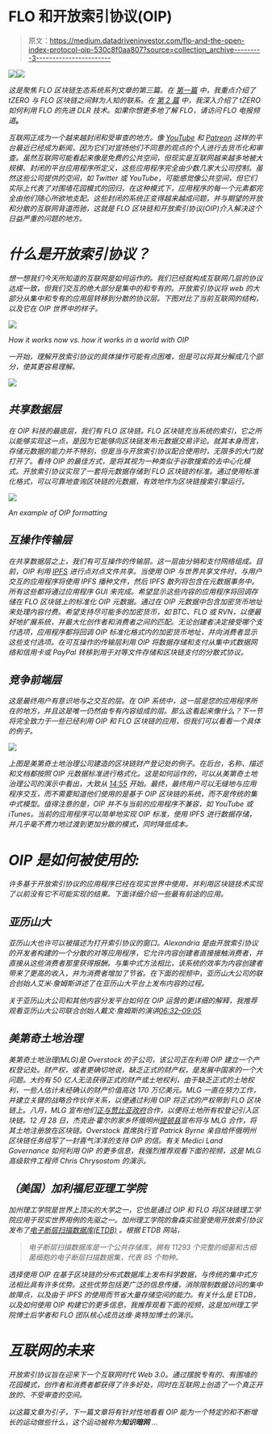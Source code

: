 # FLO 和开放索引协议(OIP)

> 原文：<https://medium.datadriveninvestor.com/flo-and-the-open-index-protocol-oip-530c8f0aa807?source=collection_archive---------3----------------------->

[![](img/2669e1fb4ab579c4de525c312959fb25.png)](http://www.track.datadriveninvestor.com/1B9E)![](img/624ebad1ab676bb92d093998699e121d.png)

*这是聚焦 FLO 区块链生态系统系列文章的第三篇。在* [*第一篇*](https://medium.com/@valueprop/florincoin-the-tzero-connection-66697c81c873) *中，我重点介绍了 tZERO 与 FLO 区块链之间鲜为人知的联系。在* [*第 2 篇*](https://medium.com/@valueprop/flo-tzero-and-how-the-dlr-aims-to-disrupt-5bd34634f928) *中，我深入介绍了 tZERO 如何利用 FLO 的先进 DLR 技术。如果你想更多地了解 FLO，请访问 FLO 电报频道*[](https://t.me/floblockchain)**。**

*互联网正成为一个越来越封闭和受审查的地方。像 [YouTube](https://steemit.com/youtube/@bernardchapin/dr-jordan-peterson-demonetized-again-by-youtube) 和 [Patreon](https://www.youtube.com/watch?v=m0K-A10iJC0) 这样的平台最近已经成为新闻，因为它们对宣扬他们不同意的观点的个人进行去货币化和审查。虽然互联网可能看起来像是免费的公共空间，但现实是互联网越来越多地被大规模、封闭的平台应用程序所定义，这些应用程序完全由少数几家大公司控制。虽然这些公司提供的空间，如 Twitter 或 YouTube，可能感觉像公共空间，但它们实际上代表了对围墙花园模式的回归，在这种模式下，应用程序的每一个元素都完全由他们随心所欲地支配。这些封闭的系统正变得越来越成问题，并与期望的开放和分散的互联网背道而驰，这就是 FLO 区块链和开放索引协议(OIP)介入解决这个日益严重的问题的地方。*

# *什么是开放索引协议？*

*想一想我们今天所知道的互联网是如何运作的。我们已经就构成互联网几层的协议达成一致，但我们交互的绝大部分是集中的和专有的。开放索引协议将 web 的大部分从集中和专有的应用层转移到分散的协议层。下图对比了当前互联网的结构，以及它在 OIP 世界中的样子。*

*![](img/9f12f1cf70dc38713756c27585ccfea3.png)*

*How it works now vs. how it works in a world with OIP*

*一开始，理解开放索引协议的具体操作可能有点困难，但是可以将其分解成几个部分，使其更容易理解。*

*![](img/df47cf233d4fddec5036e15dce1bee26.png)*

## *共享数据层*

*在 OIP 科技的最底层，我们有 FLO 区块链。FLO 区块链充当系统的索引，它之所以能够实现这一点，是因为它能够向区块链发布元数据交易评论。就其本身而言，存储元数据的能力并不特别，但是当与开放索引协议配合使用时，无限多的大门就打开了。看待 OIP 的最佳方式，是将其视为一种类似于谷歌搜索的去中心化模式。开放索引协议实现了一套将元数据存储到 FLO 区块链的标准。通过使用标准化格式，可以可靠地查询区块链的元数据，有效地作为区块链搜索引擎运行。*

*![](img/a71cbacd9d1ac6b78ae6e24abb13e707.png)*

*An example of OIP formatting*

## *互操作传输层*

*在共享数据层之上，我们有可互操作的传输层。这一层由分销和支付网络组成。目前，OIP 利用 [IPFS](https://hackernoon.com/a-beginners-guide-to-ipfs-20673fedd3f) 进行点对点文件共享。当使用 OIP 与世界共享文件时，与用户交互的应用程序将使用 IPFS 播种文件，然后 IPFS 散列将包含在元数据事务中。所有这些都将通过应用程序 GUI 来完成。希望显示这些内容的应用程序将回调存储在 FLO 区块链上的标准化 OIP 元数据。通过在 OIP 元数据中包含加密货币地址来处理内容付费。希望支持尽可能多的加密货币，如 BTC、FLO 或 RVN，以便最好地扩展系统，并最大化创作者和消费者之间的匹配。无论创建者决定接受哪个支付选项，应用程序都将回调 OIP 标准化格式内的加密货币地址，并向消费者显示这些支付选项。在可互操作的传输层利用 OIP 将数据存储和支付从集中式数据网络和信用卡或 PayPal 转移到用于对等文件存储和区块链支付的分散式协议。*

## *竞争前端层*

*这是最终用户有意识地与之交互的层。在 OIP 系统中，这一层是您的应用程序所在的地方，并且这是唯一仍然由专有内容组成的层。那么这看起来像什么？下一节将完全致力于一些已经利用 OIP 和 FLO 区块链的应用，但我们可以看看一个具体的例子。*

*![](img/d1d61c44dadab8b10e2c3165cc3cace9.png)*

*上图是美第奇土地治理公司建造的区块链财产登记处的例子。在后台，名称、描述和文档都按照 OIP 元数据标准进行格式化。这是如何运作的，可以从美第奇土地治理公司的演示中看出，大致从 [14:55](https://youtu.be/SWkXCn0JMlQ?t=895) 开始。最终，最终用户可以无缝地与应用程序交互，而不需要知道他们使用的是基于 OIP 区块链的系统，而不是传统的集中式模型。值得注意的是，OIP 并不与当前的应用程序不兼容，如 YouTube 或 iTunes。当前的应用程序可以简单地实现 OIP 标准，使用 IPFS 进行数据存储，并几乎毫不费力地过渡到更加分散的模式，同时降低成本。*

# *OIP 是如何被使用的:*

*许多基于开放索引协议的应用程序已经在现实世界中使用，并利用区块链技术实现了以前没有它不可能实现的结果。下面详细介绍一些最有前途的应用。*

## *亚历山大*

*亚历山大也许可以被描述为打开索引协议的窗口。Alexandria 是由开放索引协议的开发者构建的一个分散的对等应用程序，它允许内容创建者直接接触消费者，并直接从这些消费者那里获得报酬。与集中式方法相比，该系统的效率为内容创建者带来了更高的收入，并为消费者增加了节省。在下面的视频中，亚历山大公司的联合创始人艾米·詹姆斯讲述了在亚历山大平台上发布内容的过程。*

*关于亚历山大公司和其他内容分发平台如何在 OIP 运营的更详细的解释，我推荐观看亚历山大公司联合创始人戴文·詹姆斯的演讲[06:32–09:05](https://youtu.be/_02IWDIVaNI?t=392)*

## *美第奇土地治理*

*美第奇土地治理(MLG)是 Overstock 的子公司，该公司正在利用 OIP 建立一个产权登记处。财产权，或者更确切地说，缺乏正式的财产权，是发展中国家的一个大问题。大约有 50 亿人无法获得正式的财产或土地权利，由于缺乏正式的土地权利，一些人估计未经确认的财产价值高达 170 万亿美元。MLG 一直在努力工作，并建立关键的战略合作伙伴关系，以便通过利用 OIP 将正式的产权带到 FLO 区块链上。八月，MLG 宣布他们[正与赞比亚政府](https://www.coindesk.com/zambia-overstocks-medici-ink-deal-on-blockchain-land-registry-pilot)合作，以便将土地所有权登记引入区块链。12 月 28 日，杰克逊·霍尔的家乡怀俄明州[提顿县](https://www.coindesk.com/wyoming-county-moves-to-put-land-records-on-blockchain)宣布将与 MLG 合作，将其土地注册放在区块链。Overstock 首席执行官 Patrick Byrne 亲自给怀俄明州区块链任务组写了一封喜气洋洋的支持 OIP 的信。有关 Medici Land Governance 如何利用 OIP 的更多信息，我强烈推荐观看下面的视频，这是 MLG 高级软件工程师 Chris Chrysostom 的演示。*

## *（美国）加利福尼亚理工学院*

*加州理工学院是世界上顶尖的大学之一，它也是通过 OIP 和 FLO 将区块链理工学院应用于现实世界用例的先驱之一。加州理工学院的詹森实验室使用开放索引协议发布了[电子断层扫描数据库(ETDB)](https://etdb.caltech.edu/) 。根据 ETDB 网站，*

> *电子断层扫描数据库是一个公共存储库，拥有 11293 个完整的细菌和古细菌细胞的电子断层扫描数据集，代表 85 个物种。*

*选择使用 OIP 在基于区块链的分布式数据库上发布科学数据，与传统的集中式方法相比具有许多优势。这些优势包括更广泛的信息传播，消除限制数据访问的集中故障点，以及由于 IPFS 的使用而节省大量存储空间的能力。有关什么是 ETDB，以及如何使用 OIP 构建它的更多信息，我推荐观看下面的视频，这是加州理工学院博士后学者和 FLO 团队核心成员达维·奥特加博士的演示。*

# *互联网的未来*

*开放索引协议旨在迎来下一个互联网时代 Web 3.0。通过摆脱专有的、有围墙的花园模式，创作者和消费者都获得了许多好处，同时在互联网上创造了一个真正开放的、不受审查的空间。*

*以这篇文章为引子，下一篇文章将有针对性地看看 OIP 能为一个特定的和不断增长的运动做些什么，这个运动被称为**知识暗网** …*